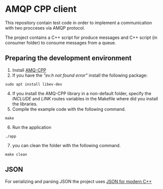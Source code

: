 # AMQP CPP client 

This repository contain test code in order to implement a communication with two procceses via AMQP protocol.<br/>

The project contains a C++ script for produce messages and C++ script (in consumer folder) to consume messages from a queue.

## Preparing the development environment

1) Install [AMQ-CPP](https://github.com/CopernicaMarketingSoftware/AMQP-CPP/blob/master/examples/libevent.cpp)
2) If you have the _"ev.h not found error"_ install the following package: 
```
sudo apt install libev-dev
```
4) If you install the AMQ-CPP library in a non-default folder, specify the *INCLUDE* and *LINK* routes variables in the Makefile where did you install the libraries. 
5) Compile the example code with the following command. 
```
make
```
6) Run the application
```
./app
```

7) you can clean the folder with the following command. 
```
make clean
```

## JSON
For serializing and parsing JSON the project uses [JSON for modern C++](https://github.com/nlohmann/json)
